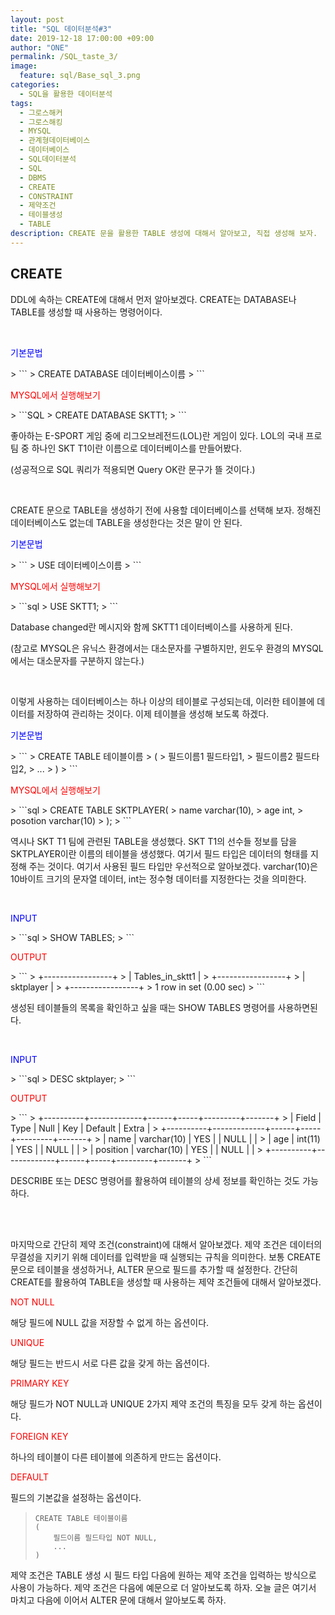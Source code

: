 ```yaml
---
layout: post
title: "SQL 데이터분석#3"
date: 2019-12-18 17:00:00 +09:00
author: "ONE"
permalink: /SQL_taste_3/
image:
  feature: sql/Base_sql_3.png
categories:
  - SQL을 활용한 데이터분석
tags:
  - 그로스해커
  - 그로스해킹
  - MYSQL
  - 관계형데이터베이스
  - 데이터베이스
  - SQL데이터분석
  - SQL
  - DBMS
  - CREATE
  - CONSTRAINT
  - 제약조건
  - 테이블생성
  - TABLE
description: CREATE 문을 활용한 TABLE 생성에 대해서 알아보고, 직접 생성해 보자. 
---
```


## CREATE

DDL에 속하는 CREATE에 대해서 먼저 알아보겠다. CREATE는 DATABASE나 TABLE를 생성할 때 사용하는 명령어이다.

<br>

<p class="codeterm" style="color:blue">기본문법</p>
> ```
> CREATE DATABASE 데이터베이스이름
> ```

<p class="codeterm" style="color:red">MYSQL에서 실행해보기</p>
> ```SQL
> CREATE DATABASE SKTT1;
> ```

좋아하는 E-SPORT 게임 중에 리그오브레전드(LOL)란 게임이 있다. LOL의 국내 프로팀 중 하나인 SKT T1이란 이름으로 데이터베이스를 만들어봤다. 

(성공적으로 SQL 쿼리가 적용되면 Query OK란 문구가 뜰 것이다.)

<br>

CREATE 문으로 TABLE을 생성하기 전에 사용할 데이터베이스를 선택해 보자. 정해진 데이터베이스도 없는데 TABLE을 생성한다는 것은 말이 안 된다.

<p class="codeterm" style="color:blue">기본문법</p>
> ```
> USE 데이터베이스이름
> ```

<p class="codeterm" style="color:red">MYSQL에서 실행해보기</p>
> ```sql
> USE SKTT1;
> ```

Database changed란 메시지와 함께 SKTT1 데이터베이스를 사용하게 된다. 

(참고로 MYSQL은 유닉스 환경에서는 대소문자를 구별하지만, 윈도우 환경의 MYSQL에서는 대소문자를 구분하지 않는다.)

<br>

이렇게 사용하는 데이터베이스는 하나 이상의 테이블로 구성되는데, 이러한 테이블에 데이터를 저장하여 관리하는 것이다. 이제 테이블을 생성해 보도록 하겠다.

<p class="codeterm" style="color:blue">기본문법</p>
> ```
> CREATE TABLE 테이블이름
> (
>     필드이름1 필드타입1,
>     필드이름2 필드타입2,
>     ...
> )
> ```

<p class="codeterm" style="color:red">MYSQL에서 실행해보기</p>
> ```sql
> CREATE TABLE SKTPLAYER(
> 	name varchar(10),
> 	age int,
>     posotion varchar(10)
> );
> ```

역시나 SKT T1 팀에 관련된 TABLE을 생성했다. SKT T1의 선수들 정보를 담을 SKTPLAYER이란 이름의 테이블을 생성했다. 여기서 필드 타입은 데이터의 형태를 지정해 주는 것이다. 여기서 사용된 필드 타입만 우선적으로 알아보겠다. varchar(10)은 10바이트 크기의 문자열 데이터, int는 정수형  데이터를 지정한다는 것을 의미한다.

<br>

<p class="codeterm" style="color:blue">INPUT</p>
> ```sql
> SHOW TABLES;
> ```

<p class="codeterm" style="color:red">OUTPUT</p>
> ```
> +-----------------+
> | Tables_in_sktt1 |
> +-----------------+
> | sktplayer       |
> +-----------------+
> 1 row in set (0.00 sec)
> ```

생성된 테이블들의 목록을 확인하고 싶을 때는 SHOW TABLES 명령어를 사용하면된다.

<br>

<p class="codeterm" style="color:blue">INPUT</p>
> ```sql
> DESC sktplayer;
> ```

<p class="codeterm" style="color:red">OUTPUT</p>
> ```
> +----------+-------------+------+-----+---------+-------+
> | Field    | Type        | Null | Key | Default | Extra |
> +----------+-------------+------+-----+---------+-------+
> | name     | varchar(10) | YES  |     | NULL    |       |
> | age      | int(11)     | YES  |     | NULL    |       |
> | position | varchar(10) | YES  |     | NULL    |       |
> +----------+-------------+------+-----+---------+-------+
> ```

DESCRIBE 또는 DESC 명령어를 활용하여 테이블의 상세 정보를 확인하는 것도 가능하다.

<br><br>

마지막으로 간단히 제약 조건(constraint)에 대해서 알아보겠다. 제약 조건은 데이터의 무결성을 지키기 위해 데이터를 입력받을 때 실행되는 규칙을 의미한다. 보통 CREATE 문으로 테이블을 생성하거나, ALTER 문으로 필드를 추가할 때 설정한다. 간단히 CREATE를 활용하여 TABLE을 생성할 때 사용하는 제약 조건들에 대해서 알아보겠다.

<p class="codeterm" style="color:red">NOT NULL</p>
해당 필드에 NULL 값을 저장할 수 없게 하는 옵션이다.

<p class="codeterm" style="color:red">UNIQUE</p>
해당 필드는 반드시 서로 다른 값을 갖게 하는 옵션이다.

<p class="codeterm" style="color:red">PRIMARY KEY</p>
해당 필드가 NOT NULL과 UNIQUE  2가지 제약 조건의 특징을 모두 갖게 하는 옵션이다.

<p class="codeterm" style="color:red">FOREIGN KEY</p>
하나의 테이블이 다른 테이블에 의존하게 만드는 옵션이다.

<p class="codeterm" style="color:red">DEFAULT</p>
필드의 기본값을 설정하는 옵션이다.

<br>

> ```
> CREATE TABLE 테이블이름
> (
>     필드이름 필드타입 NOT NULL,
>     ...
> )
> ```

제약 조건은 TABLE 생성 시 필드 타입 다음에 원하는 제약 조건을 입력하는 방식으로 사용이 가능하다. 제약 조건은 다음에 예문으로 더 알아보도록 하자. 오늘 글은 여기서 마치고 다음에 이어서 ALTER 문에 대해서 알아보도록 하자.